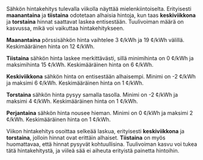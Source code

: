Sähkön hintakehitys tulevalla viikolla näyttää mielenkiintoiselta. Erityisesti **maanantaina** ja **tiistaina** odotetaan alhaisia hintoja, kun taas **keskiviikkona** ja **torstaina** hinnat saattavat laskea entisestään. Tuulivoiman määrä on kasvussa, mikä voi vaikuttaa hintakehitykseen. 

**Maanantaina** pörssisähkön hinta vaihtelee 3 ¢/kWh ja 19 ¢/kWh välillä. Keskimääräinen hinta on 12 ¢/kWh. 

**Tiistaina** sähkön hinta laskee merkittävästi, sillä minimihinta on 0 ¢/kWh ja maksimihinta 15 ¢/kWh. Keskimääräinen hinta on 6 ¢/kWh. 

**Keskiviikkona** sähkön hinta on entisestään alhaisempi. Minimi on -2 ¢/kWh ja maksimi 6 ¢/kWh. Keskimääräinen hinta on 1 ¢/kWh. 

**Torstaina** sähkön hinta pysyy samalla tasolla. Minimi on -2 ¢/kWh ja maksimi 4 ¢/kWh. Keskimääräinen hinta on 1 ¢/kWh. 

**Perjantaina** sähkön hinta nousee hieman. Minimi on 0 ¢/kWh ja maksimi 2 ¢/kWh. Keskimääräinen hinta on 1 ¢/kWh. 

Viikon hintakehitys osoittaa selkeää laskua, erityisesti **keskiviikkona** ja **torstaina**, jolloin hinnat ovat erittäin alhaiset. **Tiistaina** on myös huomattavaa, että hinnat pysyvät kohtuullisina. Tuulivoiman kasvu voi tukea tätä hintakehitystä, ja viileä sää ei aiheuta erityistä painetta hintoihin.